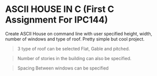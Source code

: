 ASCII HOUSE IN C (First C Assignment For IPC144)
===================================================

Create ASCII House on command line with user specified height, width, number of windows and type of roof. Pretty simple but cool project.

> 3 type of roof can be selected Flat, Gable and pitched.

> Number of stories in the building can also be specified.

> Spacing Between windows can be specified
